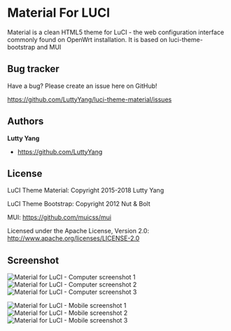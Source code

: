 Material For LUCI
=================

Material is a clean HTML5 theme for LuCI - the web configuration interface commonly found on OpenWrt installation. It is based on luci-theme-bootstrap and MUI


Bug tracker
-----------

Have a bug? Please create an issue here on GitHub!

https://github.com/LuttyYang/luci-theme-material/issues


Authors
-------

**Lutty Yang**

+ https://github.com/LuttyYang

License
-------

LuCI Theme Material: Copyright 2015-2018 Lutty Yang

LuCI Theme Bootstrap: Copyright 2012 Nut & Bolt

MUI: https://github.com/muicss/mui


Licensed under the Apache License, Version 2.0: http://www.apache.org/licenses/LICENSE-2.0

Screenshot
----------

![Material for LuCI - Computer screenshot 1](https://github.com/LuttyYang/luci-theme-material/blob/master/screenshot/computer-1.png?raw=true)
![Material for LuCI - Computer screenshot 2](https://github.com/LuttyYang/luci-theme-material/blob/master/screenshot/computer-2.png?raw=true)
![Material for LuCI - Computer screenshot 3](https://github.com/LuttyYang/luci-theme-material/blob/master/screenshot/computer-3.png?raw=true)

![Material for LuCI - Mobile screenshot 1](https://github.com/LuttyYang/luci-theme-material/blob/master/screenshot/mobile-1.png?raw=true)
![Material for LuCI - Mobile screenshot 2](https://github.com/LuttyYang/luci-theme-material/blob/master/screenshot/mobile-2.png?raw=true)
![Material for LuCI - Mobile screenshot 3](https://github.com/LuttyYang/luci-theme-material/blob/master/screenshot/mobile-3.png?raw=true)